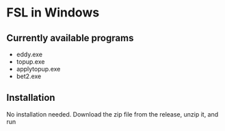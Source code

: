 # FSL in Windows

## Currently available programs

* eddy.exe
* topup.exe
* applytopup.exe
* bet2.exe

## Installation

No installation needed.
Download the zip file from the release, unzip it, and run

